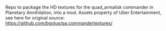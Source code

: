 Repo to package the HD textures for the quad_armalisk commander in Planetary Annihilation, into a mod. Assets property of Uber Entertainment, see here for original source: https://github.com/bgolus/pa.commandertextures/
